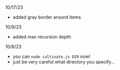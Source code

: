 10/17/23
* added gray border around items

10/9/23
* added max recursion depth

10/6/23
* you can `node cultivate.js DIR` now!
* just be very careful what directory you specify...
